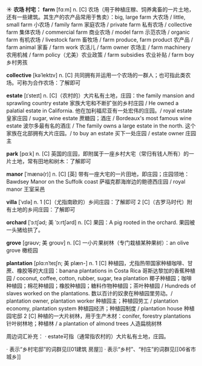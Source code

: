 ☀ <span class="category">**农场 村宅：**</span>
<span class="vocabulary">**farm**</span> [fɑːm] 
<span class="definition">n. [C] 农场（用于种植庄稼、饲养禽畜的一片土地，还有一些建筑。其生产的农产品常用于售卖）：</span>big, large farm 大农场 / little, small farm 小农场 / family farm 家庭农场 / private farm 私有农场 / collective farm 集体农场 / commercial farm 商业农场 / model farm 示范农场 / organic farm 有机农场 / livestock farm 畜牧场 / farm produce, farm product 农产品 / farm animal 家畜 / farm work 农活儿 / farm owner 农场主 / farm machinery 农用机械 / farm policy（尤美）农业政策 / farm subsidies 农业补贴 / farm boy 乡村男孩
           
<span class="vocabulary">**collective**</span> [kəˈlektɪv]
<span class="definition">n. [C] 共同拥有并运用一个农场的一群人；也可指此类农场。可称为合作农场：</span>了解即可

<span class="vocabulary">**estate**</span> [ɪˈsteɪt]
<span class="definition">n. [C]（农村的）大片私有土地，庄园：</span>the family mansion and sprawling country estate 家族大宅和不断扩张的乡村庄园 / He owned a palatial estate in California. 他在加利福尼亚有一处宏伟的庄园。/ royal estate 皇家庄园 / sugar, wine estate 蔗糖园；酒庄 / Bordeaux's most famous wine estate 波尔多最有名的酒庄 / The family owns a large estate in the north. 这个家族在北部拥有大片庄园。/ to buy an estate 买下一处庄园 / estate owner 庄园主

<span class="vocabulary">**park**</span> [pɑːk] 
<span class="definition">n. [C] 英国的庄园，即附属于一座乡村大宅（常归有钱人所有）的一片土地，常有田地和树木：</span>了解即可
                      
<span class="vocabulary">**manor**</span> [ˈmænə(r)]
<span class="definition">n. [C] [英] 带有一座大宅的一片田地，即庄园；庄园领地：</span>Bawdsey Manor on the Suffolk coast 萨福克郡海岸边的鲍德西庄园 / royal manor 王室采邑
           
<span class="vocabulary">**villa**</span> [ˈvɪlə]
<span class="definition">n. 1 [C]（尤指南欧的）乡间庄园：</span>了解即可 <span class="definition">2 [C]（古罗马时代）附有土地的乡间庄园：</span>了解即可

<span class="vocabulary">**orchard**</span> [ˈɔ:tʃəd; 美 ˈɔ:rtʃərd]
<span class="definition">n. [C] 果园：</span>A pig rooted in the orchard. 果园被一头猪给拱了。
             
<span class="vocabulary">**grove**</span> [grəʊv; 美 groʊv]
<span class="definition">n. [C] 一小片果树林（专门栽植某种果树）：</span>an olive grove 橄榄园     

<span class="vocabulary">**plantation**</span> [plɑ:nˈteɪʃn; 美 plæn-]
<span class="definition">n. 1 [C] 种植园，尤指热带国家种植咖啡、甘蔗、橡胶等的大庄园：</span>banana plantations in Costa Rica 哥斯达黎加的香蕉种植园 / coconut, coffee, cotton, rubber, sugar, tea plantation 椰子种植园；咖啡种植园；棉花种植园；橡胶种植园；糖料作物种植园；茶叶种植园 / Hundreds of slaves worked on the plantations. 数以百计的奴隶在种植园里劳动。/ plantation owner, plantation worker 种植园主；种植园劳工 / plantation economy, plantation system 种植园经济；种植园制度 / plantation house 种植园宅邸 <span class="definition">2 [C] 种植的一大片树林，用于生产木材：</span>conifer, forestry plantations 针叶树林地；种植林 / a plantation of almond trees 人造扁桃树林
           
周边词汇补充：
· estate可指（通常指农村的）大片私有土地，庄园。

· 表示“乡村宅邸”的词群见[[01建筑 房屋]]
· 表示“乡村”、“村庄”的词群见[[06省市 城乡]]

